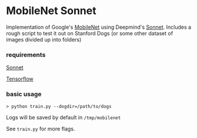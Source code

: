 # MobileNet Sonnet

Implementation of Google's [MobileNet](https://arxiv.org/pdf/1704.04861.pdf)
using Deepmind's
[Sonnet](https://github.com/deepmind/sonnet).
Includes a rough script to test it out on Stanford Dogs
(or some other dataset of images divided up into
folders)

### requirements
[Sonnet](https://github.com/deepmind/sonnet)

[Tensorflow](https://www.tensorflow.org)


### basic usage

```
> python train.py --dogdir=/path/to/dogs
```

Logs will be saved by default in `/tmp/mobilenet`

See `train.py` for more flags.
